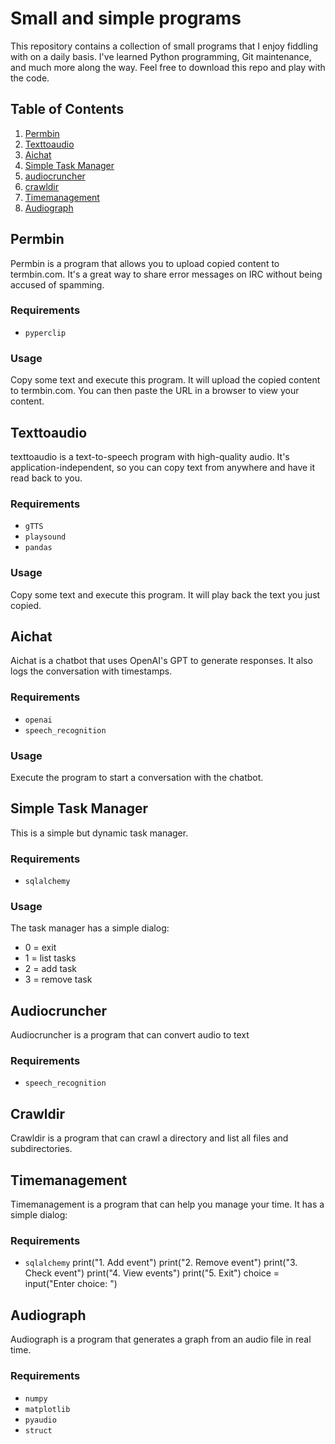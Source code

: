 # Small and simple programs

This repository contains a collection of small programs that I enjoy fiddling with on a daily basis. 
I've learned Python programming, Git maintenance, and much more along the way. 
Feel free to download this repo and play with the code.

## Table of Contents
1. [Permbin](#permbin)
2. [Texttoaudio](#texttoaudio)
3. [Aichat](#aichat)
4. [Simple Task Manager](#simple-task-manager)
5. [audiocruncher](#audiocruncher)
6. [crawldir](#crawldir)
7. [Timemanagement](#timemanagement)
8. [Audiograph](#audiograph)

## Permbin
Permbin is a program that allows you to upload copied content to termbin.com. It's a great way to share error messages on IRC without being accused of spamming.

### Requirements
- `pyperclip`

### Usage
Copy some text and execute this program. It will upload the copied content to termbin.com. You can then paste the URL in a browser to view your content.

## Texttoaudio
texttoaudio is a text-to-speech program with high-quality audio. It's application-independent, so you can copy text from anywhere and have it read back to you.

### Requirements
- `gTTS`
- `playsound`
- `pandas`

### Usage
Copy some text and execute this program. It will play back the text you just copied.

## Aichat
Aichat is a chatbot that uses OpenAI's GPT to generate responses. It also logs the conversation with timestamps.

### Requirements
- `openai`
- `speech_recognition`

### Usage
Execute the program to start a conversation with the chatbot.

## Simple Task Manager
This is a simple but dynamic task manager.

### Requirements
- `sqlalchemy`

### Usage
The task manager has a simple dialog:
- 0 = exit
- 1 = list tasks
- 2 = add task
- 3 = remove task

## Audiocruncher
Audiocruncher is a program that can convert audio to text

### Requirements
- `speech_recognition`

## Crawldir
Crawldir is a program that can crawl a directory and list all files and subdirectories.

## Timemanagement
Timemanagement is a program that can help you manage your time. It has a simple dialog:

### Requirements
- `sqlalchemy`
print("1. Add event")
print("2. Remove event")
print("3. Check event")
print("4. View events")
print("5. Exit")
choice = input("Enter choice: ")

## Audiograph
Audiograph is a program that generates a graph from an audio file in real time.

### Requirements
- `numpy`
- `matplotlib`
- `pyaudio`
- `struct`

